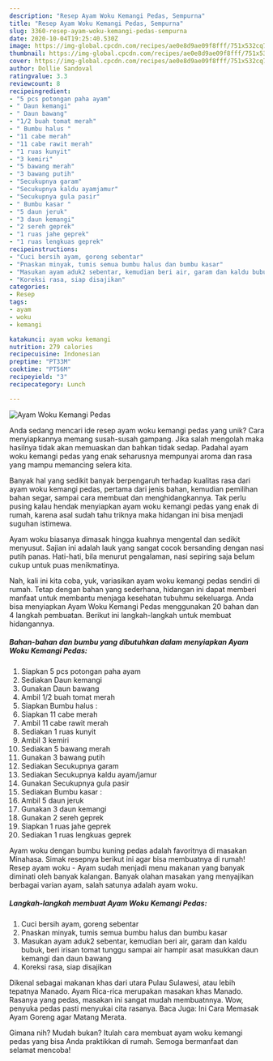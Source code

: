 ```yaml
---
description: "Resep Ayam Woku Kemangi Pedas, Sempurna"
title: "Resep Ayam Woku Kemangi Pedas, Sempurna"
slug: 3360-resep-ayam-woku-kemangi-pedas-sempurna
date: 2020-10-04T19:25:40.530Z
image: https://img-global.cpcdn.com/recipes/ae0e8d9ae09f8fff/751x532cq70/ayam-woku-kemangi-pedas-foto-resep-utama.jpg
thumbnail: https://img-global.cpcdn.com/recipes/ae0e8d9ae09f8fff/751x532cq70/ayam-woku-kemangi-pedas-foto-resep-utama.jpg
cover: https://img-global.cpcdn.com/recipes/ae0e8d9ae09f8fff/751x532cq70/ayam-woku-kemangi-pedas-foto-resep-utama.jpg
author: Dollie Sandoval
ratingvalue: 3.3
reviewcount: 8
recipeingredient:
- "5 pcs potongan paha ayam"
- " Daun kemangi"
- " Daun bawang"
- "1/2 buah tomat merah"
- " Bumbu halus "
- "11 cabe merah"
- "11 cabe rawit merah"
- "1 ruas kunyit"
- "3 kemiri"
- "5 bawang merah"
- "3 bawang putih"
- "Secukupnya garam"
- "Secukupnya kaldu ayamjamur"
- "Secukupnya gula pasir"
- " Bumbu kasar "
- "5 daun jeruk"
- "3 daun kemangi"
- "2 sereh geprek"
- "1 ruas jahe geprek"
- "1 ruas lengkuas geprek"
recipeinstructions:
- "Cuci bersih ayam, goreng sebentar"
- "Pnaskan minyak, tumis semua bumbu halus dan bumbu kasar"
- "Masukan ayam aduk2 sebentar, kemudian beri air, garam dan kaldu bubuk, beri irisan tomat tunggu sampai air hampir asat masukkan daun kemangi dan daun bawang"
- "Koreksi rasa, siap disajikan"
categories:
- Resep
tags:
- ayam
- woku
- kemangi

katakunci: ayam woku kemangi 
nutrition: 279 calories
recipecuisine: Indonesian
preptime: "PT33M"
cooktime: "PT56M"
recipeyield: "3"
recipecategory: Lunch

---
```



![Ayam Woku Kemangi Pedas](https://img-global.cpcdn.com/recipes/ae0e8d9ae09f8fff/751x532cq70/ayam-woku-kemangi-pedas-foto-resep-utama.jpg)

Anda sedang mencari ide resep ayam woku kemangi pedas yang unik? Cara menyiapkannya memang susah-susah gampang. Jika salah mengolah maka hasilnya tidak akan memuaskan dan bahkan tidak sedap. Padahal ayam woku kemangi pedas yang enak seharusnya mempunyai aroma dan rasa yang mampu memancing selera kita.

Banyak hal yang sedikit banyak berpengaruh terhadap kualitas rasa dari ayam woku kemangi pedas, pertama dari jenis bahan, kemudian pemilihan bahan segar, sampai cara membuat dan menghidangkannya. Tak perlu pusing kalau hendak menyiapkan ayam woku kemangi pedas yang enak di rumah, karena asal sudah tahu triknya maka hidangan ini bisa menjadi suguhan istimewa.

Ayam woku biasanya dimasak hingga kuahnya mengental dan sedikit menyusut. Sajian ini adalah lauk yang sangat cocok bersanding dengan nasi putih panas. Hati-hati, bila menurut pengalaman, nasi sepiring saja belum cukup untuk puas menikmatinya.


Nah, kali ini kita coba, yuk, variasikan ayam woku kemangi pedas sendiri di rumah. Tetap dengan bahan yang sederhana, hidangan ini dapat memberi manfaat untuk membantu menjaga kesehatan tubuhmu sekeluarga. Anda bisa menyiapkan Ayam Woku Kemangi Pedas menggunakan 20 bahan dan 4 langkah pembuatan. Berikut ini langkah-langkah untuk membuat hidangannya.

<!--inarticleads1-->

##### Bahan-bahan dan bumbu yang dibutuhkan dalam menyiapkan Ayam Woku Kemangi Pedas:

1. Siapkan 5 pcs potongan paha ayam
1. Sediakan  Daun kemangi
1. Gunakan  Daun bawang
1. Ambil 1/2 buah tomat merah
1. Siapkan  Bumbu halus :
1. Siapkan 11 cabe merah
1. Ambil 11 cabe rawit merah
1. Sediakan 1 ruas kunyit
1. Ambil 3 kemiri
1. Sediakan 5 bawang merah
1. Gunakan 3 bawang putih
1. Sediakan Secukupnya garam
1. Sediakan Secukupnya kaldu ayam/jamur
1. Gunakan Secukupnya gula pasir
1. Sediakan  Bumbu kasar :
1. Ambil 5 daun jeruk
1. Gunakan 3 daun kemangi
1. Gunakan 2 sereh geprek
1. Siapkan 1 ruas jahe geprek
1. Sediakan 1 ruas lengkuas geprek


Ayam woku dengan bumbu kuning pedas adalah favoritnya di masakan Minahasa. Simak resepnya berikut ini agar bisa membuatnya di rumah! Resep ayam woku - Ayam sudah menjadi menu makanan yang banyak diminati oleh banyak kalangan. Banyak olahan masakan yang menyajikan berbagai varian ayam, salah satunya adalah ayam woku. 

<!--inarticleads2-->

##### Langkah-langkah membuat Ayam Woku Kemangi Pedas:

1. Cuci bersih ayam, goreng sebentar
1. Pnaskan minyak, tumis semua bumbu halus dan bumbu kasar
1. Masukan ayam aduk2 sebentar, kemudian beri air, garam dan kaldu bubuk, beri irisan tomat tunggu sampai air hampir asat masukkan daun kemangi dan daun bawang
1. Koreksi rasa, siap disajikan


Dikenal sebagai makanan khas dari utara Pulau Sulawesi, atau lebih tepatnya Manado. Ayam Rica-rica merupakan masakan khas Manado. Rasanya yang pedas, masakan ini sangat mudah membuatnnya. Wow, penyuka pedas pasti menyukai cita rasanya. Baca Juga: Ini Cara Memasak Ayam Goreng agar Matang Merata. 

Gimana nih? Mudah bukan? Itulah cara membuat ayam woku kemangi pedas yang bisa Anda praktikkan di rumah. Semoga bermanfaat dan selamat mencoba!
